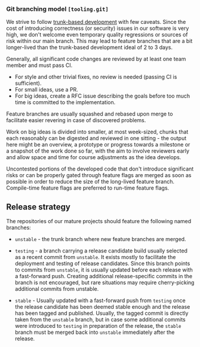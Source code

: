 ### Git branching model `[tooling.git]`

We strive to follow [trunk-based development](https://trunkbaseddevelopment.com/) with few caveats.
Since the cost of introducing correctness (or security) issues in our software is very high, we don't welcome even temporary quality regressions or sources of risk within our main branch. This may lead to feature branches that are a bit longer-lived than the trunk-based development ideal of 2 to 3 days.

Generally, all significant code changes are reviewed by at least one team member and must pass CI.

* For style and other trivial fixes, no review is needed (passing CI is sufficient).
* For small ideas, use a PR.
* For big ideas, create a RFC issue describing the goals before too much time is committed to the implementation.

Feature branches are usually squashed and rebased upon merge to facilitate easier revering in case of discovered problems.

Work on big ideas is divided into smaller, at most week-sized, chunks that each reasonably can be digested and reviewed in one sitting - the output here might be an overview, a prototype or progress towards a milestone or a snapshot of the work done so far, with the aim to involve reviewers early and allow space and time for course adjustments as the idea develops.

Uncontested portions of the developed code that don't introduce significant risks or can be properly gated through feature flags are merged as soon as possible in order to reduce the size of the long-lived feature branch. Compile-time feature flags are preferred to run-time feature flags.

## Release strategy

The repositories of our mature projects should feature the following named branches:

* `unstable` - the trunk branch where new feature branches are merged.

* `testing` - a branch carrying a release candidate build usually selected as a recent commit from `unstable`. It exists mostly to facilitate the deployment and testing of release candidates. Since this branch points to commits from `unstable`, it is usually updated before each release with a fast-forward push. Creating additional release-specific commits in the branch is not encouraged, but rare situations may require cherry-picking additional commits from unstable.

* `stable` - Usually updated with a fast-forward push from `testing` once the release candidate has been deemed stable enough and the release has been tagged and published. Usually, the tagged commit is directly taken from the `unstable` branch, but in case some additional commits were introduced to `testing` in preparation of the release, the `stable` branch must be merged back into `unstable` immediately after the release.

